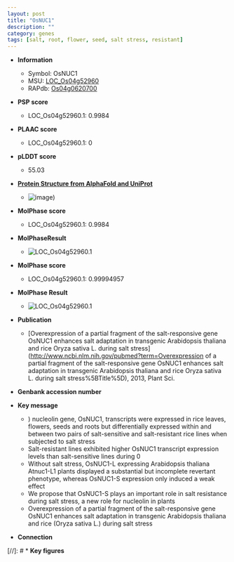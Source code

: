 ```yaml
---
layout: post
title: "OsNUC1"
description: ""
category: genes
tags: [salt, root, flower, seed, salt stress, resistant]
---
```


* **Information**  
    + Symbol: OsNUC1  
    + MSU: [LOC_Os04g52960](http://rice.plantbiology.msu.edu/cgi-bin/ORF_infopage.cgi?orf=LOC_Os04g52960)  
    + RAPdb: [Os04g0620700](http://rapdb.dna.affrc.go.jp/viewer/gbrowse_details/irgsp1?name=Os04g0620700)  

* **PSP score**  
    + LOC_Os04g52960.1: 0.9984 

* **PLAAC score**  
    + LOC_Os04g52960.1: 0 

* **pLDDT score**
    + 55.03

* **[Protein Structure from AlphaFold and UniProt](https://www.uniprot.org/uniprotkb/Q7XTT4/entry#structure)**
    + ![image](https://ricepsp.github.io/images/Q7/AF-Q7XTT4-F1.png))

* **MolPhase score**
    + LOC_Os04g52960.1: 0.9984

* **MolPhaseResult**
    + ![LOC_Os04g52960.1](https://ricepsp.github.io/pictures/LOC_Os04g/LOC_Os04g52960.1.png)

* **MolPhase score**
    + LOC_Os04g52960.1: 0.99994957

* **MolPhase Result**
    + ![LOC_Os04g52960.1](https://304243504.github.io/Pictures/LOC_Os04g/LOC_Os04g52960.1.png)

* **Publication**  
    + [Overexpression of a partial fragment of the salt-responsive gene OsNUC1 enhances salt adaptation in transgenic Arabidopsis thaliana and rice Oryza sativa L. during salt stress](http://www.ncbi.nlm.nih.gov/pubmed?term=Overexpression of a partial fragment of the salt-responsive gene OsNUC1 enhances salt adaptation in transgenic Arabidopsis thaliana and rice Oryza sativa L. during salt stress%5BTitle%5D), 2013, Plant Sci.

* **Genbank accession number**  

* **Key message**  
    + ) nucleolin gene, OsNUC1, transcripts were expressed in rice leaves, flowers, seeds and roots but differentially expressed within and between two pairs of salt-sensitive and salt-resistant rice lines when subjected to salt stress
    + Salt-resistant lines exhibited higher OsNUC1 transcript expression levels than salt-sensitive lines during 0
    + Without salt stress, OsNUC1-L expressing Arabidopsis thaliana Atnuc1-L1 plants displayed a substantial but incomplete revertant phenotype, whereas OsNUC1-S expression only induced a weak effect
    + We propose that OsNUC1-S plays an important role in salt resistance during salt stress, a new role for nucleolin in plants
    + Overexpression of a partial fragment of the salt-responsive gene OsNUC1 enhances salt adaptation in transgenic Arabidopsis thaliana and rice (Oryza sativa L.) during salt stress

* **Connection**  

[//]: # * **Key figures**  



